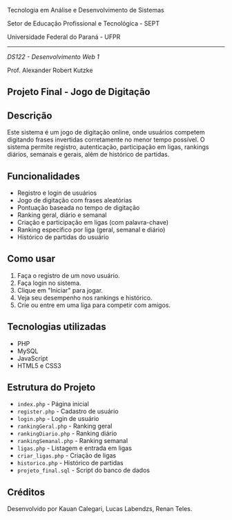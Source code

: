 Tecnologia em Análise e Desenvolvimento de Sistemas

Setor de Educação Profissional e Tecnológica - SEPT

Universidade Federal do Paraná - UFPR

---

*DS122 - Desenvolvimento Web 1*

Prof. Alexander Robert Kutzke

## Projeto Final - Jogo de Digitação

## Descrição

Este sistema é um jogo de digitação online, onde usuários competem digitando frases invertidas corretamente no menor tempo possível. O sistema permite registro, autenticação, participação em ligas, rankings diários, semanais e gerais, além de histórico de partidas.

## Funcionalidades

- Registro e login de usuários
- Jogo de digitação com frases aleatórias
- Pontuação baseada no tempo de digitação
- Ranking geral, diário e semanal
- Criação e participação em ligas (com palavra-chave)
- Ranking específico por liga (geral, semanal e diário)
- Histórico de partidas do usuário

## Como usar

1. Faça o registro de um novo usuário.
2. Faça login no sistema.
3. Clique em "Iniciar" para jogar.
4. Veja seu desempenho nos rankings e histórico.
5. Crie ou entre em uma liga para competir com amigos.

## Tecnologias utilizadas

- PHP
- MySQL
- JavaScript
- HTML5 e CSS3

## Estrutura do Projeto

- `index.php` - Página inicial
- `register.php` - Cadastro de usuário
- `login.php` - Login de usuário
- `rankingGeral.php` - Ranking geral
- `rankingDiario.php` - Ranking diário
- `rankingSemanal.php` - Ranking semanal
- `ligas.php` - Listagem e entrada em ligas
- `criar_ligas.php` - Criação de ligas
- `historico.php` - Histórico de partidas
- `projeto_final.sql` - Script do banco de dados

## Créditos

Desenvolvido por Kauan Calegari, Lucas Labendzs, Renan Teles.